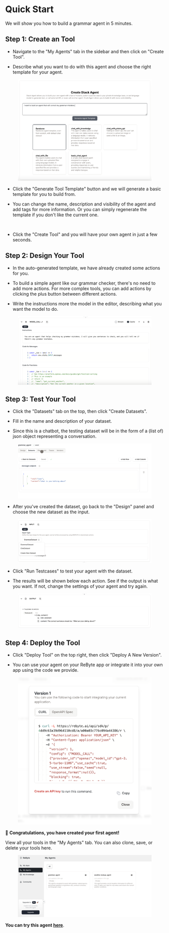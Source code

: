 # Quick Start

We will show you how to build a grammar agent in 5 minutes.

## Step 1: Create an Tool

* Navigate to the "My Agents" tab in the sidebar and then click on "Create Tool".

* Describe what you want to do with this agent and choose the right template for your agent. 

<figure><img src="../images/8.png" alt=""></figure>

* Click the "Generate Tool Template" button and we will generate a basic template for you to build from. 

* You can change the name, description and visibility of the agent and add tags for more information. Or you can simply regenerate the template if you don't like the current one.

<figure><img src="../images/9.png" alt=""></figure>

* Click the "Create Tool" and you will have your own agent in just a few seconds.

## Step 2: Design Your Tool

* In the auto-generated template, we have already created some actions for you. 

* To build a simple agent like our grammar checker, there's no need to add more actions. For more complex tools, you can add actions by clicking the plus button between different actions.

* Write the instructions more the model in the editor, describing what you want the model to do.

<figure><img src="../images/10.png" alt=""></figure>

## Step 3: Test Your Tool

* Click the "Datasets" tab on the top, then click "Create Datasets". 

* Fill in the name and description of your dataset.

* Since this is a chatbot, the testing dataset will be in the form of a (list of) json object representing a conversation.

<figure><img src="../images/11.png" alt=""></figure>

* After you've created the dataset, go back to the "Design" panel and choose the new dataset as the input.

<figure><img src="../images/11-1.png" alt=""></figure>

* Click "Run Testcases" to test your agent with the dataset.

* The results will be shown below each action. See if the output is what you want. If not, change the settings of your agent and try again.

<figure><img src="../images/13.png" alt=""></figure>

## Step 4: Deploy the Tool

* Click "Deploy Tool" on the top right, then click "Deploy A New Version". 

* You can use your agent on your ReByte app or integrate it into your own app using the code we provide.

<figure><img src="../images/12.png" alt=""></figure>

🎉 **Congratulations, you have created your first agent!**

View all your tools in the "My Agents" tab. You can also clone, save, or delete your tools here.

<figure><img src="../images/14.png" alt=""></figure>

**You can try this agent [here](https://rebyte.ai/p/21b2295005587a5375d8/callable/a6e8029461744868f576/editor)**.
